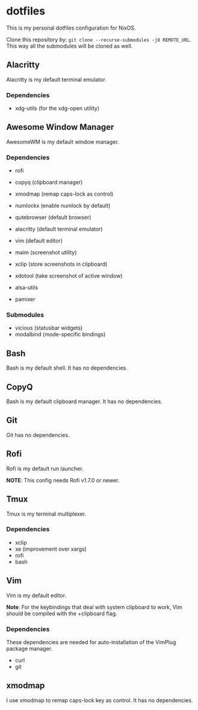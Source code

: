 # dotfiles

This is my personal dotfiles configuration for NixOS.

Clone this repository by: `git clone --recurse-submodules -j8 REMOTE_URL`.
This way all the submodules will be cloned as well.

## Alacritty

Alacritty is my default terminal emulator.

### Dependencies

+ xdg-utils (for the xdg-open utility)

## Awesome Window Manager

AwesomeWM is my default window manager.

### Dependencies

+ rofi
+ copyq (clipboard manager)
+ xmodmap (remap caps-lock as control)
+ numlockx (enable numlock by default)
+ qutebrowser (default browser)
+ alacritty (default terminal emulator)
+ vim (default editor)
+ maim (screenshot utility)
+ xclip (store screenshots in clipboard)
+ xdotool (take screenshot of active window)

+ alsa-utils
+ pamixer

### Submodules

+ vicious (statusbar widgets)
+ modalbind (mode-specific bindings)

## Bash

Bash is my default shell. It has no dependencies.

## CopyQ

Bash is my default clipboard manager. It has no dependencies.

## Git

Git has no dependencies.

## Rofi

Rofi is my default run launcher.

**NOTE**: This config needs Rofi v1.7.0 or newer.

## Tmux

Tmux is my terminal multiplexer.

### Dependencies

+ xclip
+ xe (improvement over xargs)
+ rofi
+ bash

## Vim

Vim is my default editor.

**Note**: For the keybindings that deal with system clipboard to work, Vim
should be compiled with the +clipboard flag.

### Dependencies

These dependencies are needed for auto-installation of the VimPlug package
manager.

+ curl
+ git

## xmodmap

I use xmodmap to remap caps-lock key as control.
It has no dependencies.
